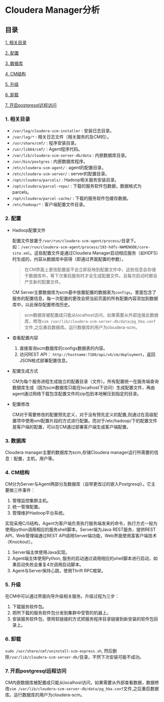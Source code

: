 # Cloudera Manager分析 #

## 目录 ##
[1. 相关目录](#1)

[2. 配置](#2)

[3. 数据库](#3)

[4. CM结构](#4)

[5. 升级](#5)

[6. 卸载](#6)

[7. 开启postgresql远程访问](#7)

### <a name="1">1. 相关目录</a> ###
- `/var/log/cloudera-scm-installer` : 安装日志目录。
- `/var/log/*` : 相关日志文件（相关服务的及CM的）。
- `/usr/share/cmf/` : 程序安装目录。
- `/usr/lib64/cmf/` : Agent程序代码。
- `/var/lib/cloudera-scm-server-db/data` : 内嵌数据库目录。
- `/usr/bin/postgres` : 内嵌数据库程序。
- `/etc/cloudera-scm-agent/` : agent的配置目录。
- `/etc/cloudera-scm-server/` : server的配置目录。
- `/opt/cloudera/parcels/` : Hadoop相关服务安装目录。
- `/opt/cloudera/parcel-repo/` : 下载的服务软件包数据，数据格式为parcels。
- `/opt/cloudera/parcel-cache/` : 下载的服务软件包缓存数据。
- `/etc/hadoop/*` : 客户端配置文件目录。

### <a name="2">2. 配置</a> ###

- Hadoop配置文件
    
    配置文件放置于`/var/run/cloudera-scm-agent/process/`目录下。如：`/var/run/cloudera-scm-agent/process/193-hdfs-NAMENODE/core-site.xml`。这些配置文件是通过Cloudera Manager启动相应服务（如HDFS）时生成的，内容从数据库中获得（即通过界面配置的参数）。
    
    > 在CM界面上更改配置是不会立即反映到配置文件中，这些信息会存储于数据库中，等下次重启服务时才会生成配置文件。且每次启动时都会产生新的配置文件。

    CM Server主要数据库为scm基中放置配置的数据表为`configs`。里面包含了服务的配置信息，每一次配置的更改会把当前页面的所有配置内容添加到数据库中，以此保存配置修改历史。

    > scm数据库被配置成只能从localhost访问，如果需要从外部连接此数据库，修改`vim /var/lib/cloudera-scm-server-db/data/pg_hba.conf`文件,之后重启数据库。运行数据库的用户为cloudera-scm。

- 查看配置内容
    1. 直接查询scm数据库的configs数据表的内容。
    2. 访问REST API： `http://hostname:7180/api/v4/cm/deployment`，返回JSON格式部署配置信息。

- 配置生成方式
    
    CM为每个服务进程生成独立的配置目录（文件）。所有配置统一在服务端查询数据库生成（因为scm数据库只能在localhost下访问）生成配置文件，再由agent通过网络下载包含配置文件的zip包到本地解压到指定的目录。

- 配置修改

    CM对于需要修改的配置预先定义，对于没有预先定义的配置,则通过在高级配置项中使用xml配置片段的方式进行配置。而对于/etc/hadoop/下的配置文件是客户端的配置，可以在CM通过部署客户端生成客户端配置。

### <a name="3">3. 数据库</a> ###

Cloudera manager主要的数据库为scm,存储Cloudera manager运行所需要的信息：配置，主机，用户等。

### <a name="4">4. CM结构</a> ###

CM分为Server与Agent两部分及数据库（自带更改过的嵌入Postgresql）。它主要做三件事件：

1. 管理监控集群主机。
2. 统一管理配置。
3. 管理维护Hadoop平台系统。

实现采用C/S结构，Agent为客户端负责执行服务端发来的命令，执行方式一般为使用python调用相应的服务shell脚本。Server端为Java REST服务，提供REST API，Web管理端通过REST API调用Server端功能，Web界面使用富客户端技术（Knockout）。

1. Server端主体使用Java实现。    
2. Agent端主体使用Python, 服务的启动通过调用相应的shell脚本进行启动，如果启动失败会重复4次调用启动脚本。
3. Agent与Server保持心跳，使用Thrift RPC框架。

### <a name="5">5. 升级</a> ###

在CM中可以通过界面向导升级相关服务。升级过程为三步：

1. 下载服务软件包。
2. 把所下载的服务软件包分发到集群中受管的机器上。
3. 安装服务软件包，使用软链接的方式把服务程序目录链接到新安装的软件包目录上。

### <a name="6">6. 卸载</a> ###

`sudo /usr/share/cmf/uninstall-scm-express.sh`, 然后删除`/var/lib/cloudera-scm-server-db/`目录，不然下次安装可能不成功。

### <a name="7">7. 开启postgresql远程访问</a> ###

CM内嵌数据库被配置成只能从localhost访问，如果需要从外部查看数据，数据修改`vim /var/lib/cloudera-scm-server-db/data/pg_hba.conf`文件,之后重启数据库。运行数据库的用户为cloudera-scm。